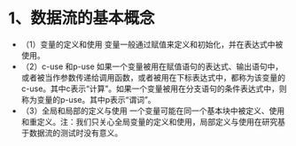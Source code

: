 # 1、数据流的基本概念



- （1）变量的定义和使用
  变量一般通过赋值来定义和初始化，并在表达式中被使用。
- （2）c-use 和p-use
  如果一个变量被用在赋值语句的表达式、输出语句中，或者被当作参数传递给调用函数，或者被用在下标表达式中，都称为该变量的c-use。其中c表示“计算”。如果一个变量被用在分支语句的条件表达式中，则称为变量的p-use。其中p表示“谓词”。
- （3）全局和局部的定义与使用
  一个变量可能在同一个基本块中被定义、使用和重定义。注：我们只关心全局变量的定义和使用，局部定义与使用在研究基于数据流的测试时没有意义。